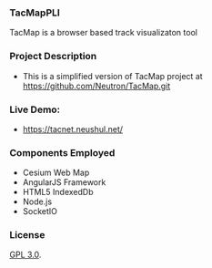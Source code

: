 ### TacMapPLI

TacMap is a browser based track visualizaton tool


### Project Description
* This is a simplified version of TacMap project at https://github.com/Neutron/TacMap.git

### Live Demo: 
* <a href="https://tacnet.neushul.net" target="_blank">https://tacnet.neushul.net/</a>

### Components Employed ###
*  Cesium Web Map
*  AngularJS Framework
*  HTML5 IndexedDb
*  Node.js
*  SocketIO

### License ###

[GPL 3.0](http://fsf.org/).  


